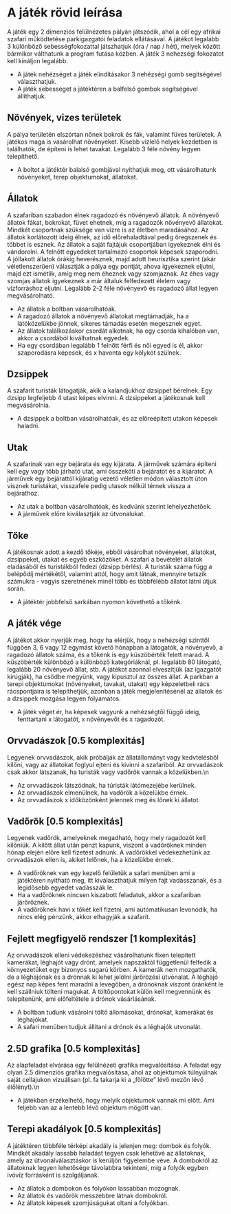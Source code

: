 <h1>A játék rövid leírása </h1>
A játék egy 2 dimenziós felülnézetes pályán játszódik, ahol a cél egy afrikai szafari működtetése
parkigazgatói feladatok ellátásával. A játékot legalább 3 különböző sebességfokozattal játszhatjuk
(óra / nap / hét), melyek között bármikor válthatunk a program futása közben. A játék 3 nehézségi
fokozatot kell kínáljon legalább.
<ul>
<li>A játék nehézséget a játék elindításakor 3 nehézségi gomb segítségével választhatjuk.</li>
<li>A játék sebességet a játéktéren a balfelső gombok segítségével állíthatjuk.</li>
</ul>
<h2>Növények, vizes területek</h2>
A pálya területén elszórtan nőnek bokrok és fák, valamint füves területek. A játékos maga is vásárolhat
növényeket. Kisebb vízlelő helyek kezdetben is találhatók, de építeni is lehet tavakat. Legalább 3 féle
növény legyen telepíthető.
<ul>
<li>A boltot a játéktér balalsó gombjával nyithatjuk meg, ott vásárolhatunk növényeket, terep objektumokat, állatokat.</li>
</ul>
<h2>Állatok</h2>
A szafariban szabadon élnek ragadozó és növényevő állatok. A növényevő állatok fákat, bokrokat, füvet
ehetnek, míg a ragadozók növényevő állatokat. Mindkét csoportnak szüksége van vízre is az életben
maradásához. Az állatok korlátozott ideig élnek, az idő előrehaladtával pedig öregszenek és többet is
esznek. Az állatok a saját fajtájuk csoportjában igyekeznek élni és vándorolni. A felnőtt egyedeket
tartalmazó csoportok képesek szaporodni. A jóllakott állatok órákig heverésznek, majd adott
heurisztika szerint (akár véletlenszerűen) választják a pálya egy pontját, ahova igyekeznek eljutni, majd
ezt ismétlik, amíg meg nem éheznek vagy szomjaznak. Az éhes vagy szomjas állatok igyekeznek a már
általuk felfedezett élelem vagy vízforráshoz eljutni.
Legalább 2-2 féle növényevő és ragadozó állat legyen megvásárolható.
<ul>
<li>Az állatok a boltban vásárolhatóak.</li>
<li>A ragadozó állatok a növényevő állatokat megtámadják, ha a látóközelükbe jönnek, sikeres támadás esetén megesznek egyet.</li>
<li>Az állatok találkozáskor csordát alkotnak, ha egy csorda kihalóban van, akkor a csordából kiválhatnak egyedek.</li>
<li>Ha egy csordában legalább 1 felnőtt férfi és női egyed is él, akkor szaporodásra képesek, és x havonta egy kölyköt szülnek.</li>
</ul>
<h2>Dzsippek</h2>
A szafarit turisták látogatják, akik a kalandjukhoz dzsippet bérelnek. Egy dzsipp legfeljebb 4 utast képes
elvinni. A dzsippeket a játékosnak kell megvásárolnia.
<ul>
<li>A dzsippek a boltban vásárolhatóak, és az előreépített utakon képesek haladni.</li>
</ul>
<h2>Utak</h2> 
A szafarinak van egy bejárata és egy kijárata. A járművek számára építeni kell egy vagy több járható
utat, ami összeköti a bejáratot és a kijáratot. A járművek egy bejárattól kijáratig vezető véletlen módon
választott úton visznek turistákat, visszafele pedig utasok nélkül térnek vissza a bejárathoz.
<ul>
<li>Az utak a boltban vásárolhatóak, és kedvünk szerint lehelyezhetőek.</li>
<li>A járművek előre kiválasztják az útvonalukat.</li>
</ul>
<h2>Tőke</h2> 
A játékosnak adott a kezdő tőkéje, ebből vásárolhat növényeket, állatokat, dzsippeket, utakat és egyéb
eszközöket. A szafari a bevételét állatok eladásából és turistákból fedezi (dzsipp bérlés). A turisták
száma függ a belépődíj mértékétől, valamint attól, hogy amit látnak, mennyire tetszik számukra - vagyis
szeretnének minél több és többfélébb állatot látni útjuk során.
<ul>
<li>A játéktér jobbfelső sarkában nyomon követhető a tőkénk.</li>
</ul>
<h2>A játék vége</h2>
A játékot akkor nyerjük meg, hogy ha elérjük, hogy a nehézségi szinttől függően 3, 6 vagy 12 egymást
követő hónapban a látogatók, a növényevő, a ragadozó állatok száma, és a tőkénk is egy küszöbérték
felett marad. A küszöbérték különböző a különböző kategóriáknál, pl. legalább 80 látogató, legalább
20 növényevő állat, stb. A játékot azonnal elveszítjük (az igazgatót kirúgják), ha csődbe megyünk, vagy
kipusztul az összes állat.
A parkban a terepi objektumokat (növényeket, tavakat, utakat) egy képzeletbeli rács rácspontjaira is
telepíthetjük, azonban a játék megjelenítésénél az állatok és a dzsippek mozgása legyen folyamatos.
<ul>
<li>A játék véget ér, ha képesek vagyunk a nehézségtől függő ideig, fenttartani x látogatót, x növényevőt és x ragadozót.</li>
</ul>
<h2>Orvvadászok [0.5 komplexitás]</h2>
Legyenek orvvadászok, akik próbálják az állatállományt vagy kedvtelésből kilőni, vagy az állatokat
foglyul ejteni és kivinni a szafariból. Az orvvadászok csak akkor látszanak, ha turisták vagy vadőrök
vannak a közelükben.\n
<ul>
<li>Az orvvadászok látszódnak, ha túristák látómezejébe kerülnek.</li>
<li>Az orvvadászok elmenülnek, ha vadőrök a közelükbe érnek.</li>
<li>Az orvvadászok x időközönként jelennek meg és lőnek ki állatot.</li>
</ul>
<h2>Vadőrök [0.5 komplexitás]</h2>
Legyenek vadőrök, amelyeknek megadható, hogy mely ragadozót kell kilőniük. A kilőtt állat után pénzt
kapunk, viszont a vadőröknek minden hónap elején előre kell fizetést adnunk. A vadőrökkel
védekezhetünk az orvvadászok ellen is, akiket lelőnek, ha a közelükbe érnek.
<ul>
<li>A vadőröknek van egy kezelő felületük a safari menüben ami a játéktéren nyitható meg, itt kiválaszthatjuk milyen fajt vadásszanak, és a legidősebb egyedet vadásszák le.</li>
<li>Ha a vadőröknek nincsen kiszabott feladatuk, akkor a szafariban járőröznek.</li>
<li>A vadőröknek havi x tőkét kell fizetni, ami autómatikusan levonódik, ha nincs elég pénzünk, akkor elhagyják a szafarit.</li>
</ul>
<h2>Fejlett megfigyelő rendszer [1 komplexitás]</h2>
Az orvvadászok elleni védekezéshez vásárolhatunk fixen telepített kamerákat, léghajót vagy drónt,
amelyek napszaktól függetlenül felfedik a környezetüket egy bizonyos sugarú körben. A kamerák nem
mozgathatók, de a léghajónak és a drónnak ki lehet jelölni járőrözési útvonalat. A léghajó egész nap
képes fent maradni a levegőben, a drónoknak viszont óránként le kell szállniuk tölteni magukat. A
töltőpontokat külön kell megvennünk és telepítenünk, ami előfeltétele a drónok vásárlásának. 
<ul>
<li>A boltban tudunk vásárolni töltő állomásokat, drónokat, kamerákat és léghajókat.</li>
<li>A safari menüben tudjuk állítani a drónok és a léghajók utvonalát.</li>
</ul>
<h2>2.5D grafika [0.5 komplexitás]</h2>
Az alapfeladat elvárása egy felülnézeti grafika megvalósítása. A feladat egy olyan 2.5 dimenziós grafika
megvalósítása, ahol az objektumok túlnyúlnak saját cellájukon vizuálisan (pl. fa takarja ki a „fölötte”
lévő mezőn lévő élőlényt).\n
<ul>
<li>A játékban érzékelhető, hogy melyik objektumok vannak mi előtt. Ami feljebb van az a lentebb lévő objektum mögött van.</li>
</ul>
<h2>Terepi akadályok [0.5 komplexitás]</h2>
A játéktéren többféle térképi akadály is jelenjen meg: dombok és folyók. Mindkét akadály lassabb
haladást tegyen csak lehetővé az állatoknak, amely az útvonalválasztáskor is kerüljön figyelembe véve.
A dombokról az állatoknak legyen lehetősége távolabbra tekinteni, míg a folyók egyben ivóvíz
forrásként is szolgáljanak.
<ul>
<li>Az állatok a dombokon és folyókon lassabban mozognak.</li>
<li>Az állatok és vadőrök messzebbre látnak dombokról.</li>
<li>Az állatok képesek szomjúságukat oltani a folyókban.</li>
</ul>